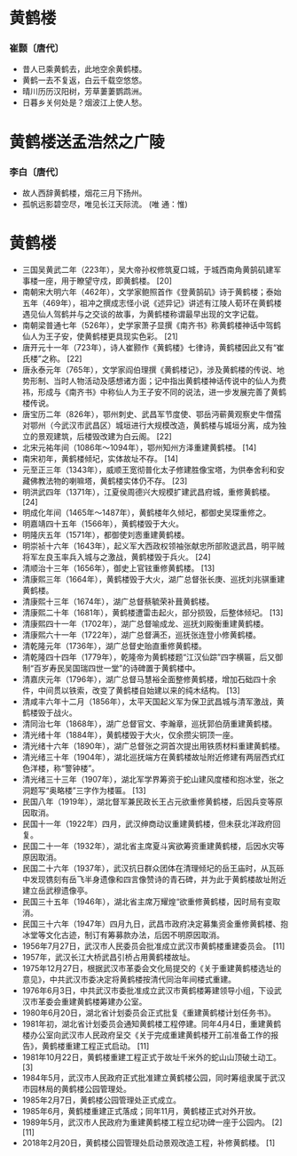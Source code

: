 # 黄鹤楼
### 崔颢〔唐代〕

- 昔人已乘黄鹤去，此地空余黄鹤楼。
- 黄鹤一去不复返，白云千载空悠悠。
- 晴川历历汉阳树，芳草萋萋鹦鹉洲。
- 日暮乡关何处是？烟波江上使人愁。
 
# 黄鹤楼送孟浩然之广陵
### 李白〔唐代〕

- 故人西辞黄鹤楼，烟花三月下扬州。
- 孤帆远影碧空尽，唯见长江天际流。 (唯 通：惟)

# 黄鹤楼
- 三国吴黄武二年（223年），吴大帝孙权修筑夏口城，于城西南角黄鹄矶建军事楼一座，用于瞭望守戍，即黄鹤楼。 [20]
- 南朝宋大明六年（462年），文学家鲍照首作《登黄鹄矶》诗于黄鹤楼；泰始五年（469年），祖冲之撰成志怪小说《述异记》讲述有江陵人荀环在黄鹤楼遇见仙人驾鹤并与之交谈的故事，为黄鹤楼称谓最早出现的文字记载。
- 南朝梁普通七年（526年），史学家萧子显撰《南齐书》称黄鹤楼神话中驾鹤仙人为王子安，使黄鹤楼更具现实色彩。 [21]
- 唐开元十一年（723年），诗人崔颢作《黄鹤楼》七律诗，黄鹤楼因此又有“崔氏楼”之称。 [22]
- 唐永泰元年（765年），文学家阎伯理撰《黄鹤楼记》，涉及黄鹤楼的传说、地势形制、当时人物活动及感想诸方面；记中指出黄鹤楼神话传说中的仙人为费祎，形成与《南齐书》中称仙人为王子安不同的说法，进一步发展完善了黄鹤楼传说。
- 唐宝历二年（826年），鄂州刺史、武昌军节度使、鄂岳沔蕲黄观察史牛僧孺对鄂州（今武汉市武昌区）城垣进行大规模改造，黄鹤楼与城垣分离，成为独立的景观建筑，后楼毁改建为白云阁。 [22]
- 北宋元祐年间（1086年～1094年），鄂州知州方泽重建黄鹤楼。 [14]
- 南宋初年，黄鹤楼倾圮，实体故址不存。 [14]
- 元至正三年（1343年），威顺王宽彻普化太子修建胜像宝塔，为供奉舍利和安藏佛教法物的喇嘛塔，黄鹤楼实体仍不存。 [23]
- 明洪武四年（1371年），江夏侯周德兴大规模扩建武昌府城，重修黄鹤楼。 [24]
- 明成化年间（1465年～1487年），黄鹤楼年久倾圮，都御史吴琛重修之。
- 明嘉靖四十五年（1566年），黄鹤楼毁于大火。
- 明隆庆五年（1571年），都御使刘悫重建黄鹤楼。
- 明崇祯十六年（1643年），起义军大西政权领袖张献忠所部败退武昌，明平贼将军左良玉率兵入城与之激战，黄鹤楼毁于兵火。 [24]
- 清顺治十三年（1656年），御史上官铉重修黄鹤楼。 [13]
- 清康熙三年（1664年），黄鹤楼毁于大火，湖广总督张长庚、巡抚刘兆骐重建黄鹤楼。
- 清康熙十三年（1674年），湖广总督蔡毓荣补葺黄鹤楼。
- 清康熙二十年（1681年），黄鹤楼遭雷击起火，部分损毁，后整体倾圮。 [13]
- 清康熙四十一年（1702年），湖广总督喻成龙、巡抚刘殿衡重建黄鹤楼。
- 清康熙六十一年（1722年），湖广总督满丕，巡抚张连登小修黄鹤楼。
- 清乾隆元年（1736年），湖广总督史贻直重修黄鹤楼。
- 清乾隆四十四年（1779年），乾隆帝为黄鹤楼题“江汉仙踪”四字横匾，后又御制“百岁寿民吴国瑞四世一堂”的诗碑置于黄鹤楼中。
- 清嘉庆元年（1796年），湖广总督马慧裕全面整修黄鹤楼，增加石础四十余件，中间贯以铁索，改变了黄鹤楼自始建以来的纯木结构。 [13]
- 清咸丰六年十二月（1856年），太平天国起义军为保卫武昌城与清军激战，黄鹤楼毁于战火。
- 清同治七年（1868年），湖广总督官文、李瀚章，巡抚郭伯荫重建黄鹤楼。
- 清光绪十年（1884年），黄鹤楼毁于大火，仅余攒尖铜顶一座。
- 清光绪十六年（1890年），湖广总督张之洞首次提出用铁质材料重建黄鹤楼。
- 清光绪三十年（1904年），湖北巡抚端方在黄鹤楼故址附近修建有两层西式红色洋楼，称“警钟楼”。
- 清光绪三十三年（1907年），湖北军学界筹资于蛇山建风度楼和抱冰堂，张之洞题写“奥略楼”三字作为楼匾。 [13]
- 民国八年（1919年），湖北督军兼民政长王占元欲重修黄鹤楼，后因兵变等原因取消。
- 民国十一年（1922年）四月，武汉绅商动议重建黄鹤楼，但未获北洋政府回复。
- 民国二十一年（1932年），湖北省主席夏斗寅欲筹资重建黄鹤楼，后因水灾等原因取消。
- 民国二十六年（1937年），武汉抗日群众团体在清理倾圮的岳王庙时，从瓦砾中发现镌刻有岳飞半身遗像和四言像赞诗的青石碑，并为此于黄鹤楼故址附近建立岳武穆遗像亭。
- 民国三十五年（1946年），湖北省主席万耀煌“欲重修黄鹤楼，因时局有变取消。
- 民国三十六年（1947年）四月九日，武昌市政府决定募集资金重修黄鹤楼、抱冰堂等文化古迹，制订有筹募款办法，后因不明原因取消。
- 1956年7月27日，武汉市人民委员会批准成立武汉市黄鹤楼重建委员会。 [11]
- 1957年，武汉长江大桥武昌引桥占用黄鹤楼故址。
- 1975年12月27日，根据武汉市革委会文化局提交的《关于重建黄鹤楼选址的意见》，中共武汉市委决定将黄鹤楼按清代同治年间楼式重建。
- 1976年6月3日，中共武汉市委批准成立武汉市黄鹤楼筹建领导小组，下设武汉市革委会重建黄鹤楼筹建办公室。
- 1980年6月20日，湖北省计划委员会正式批复《重建黄鹤楼计划任务书》。
- 1981年初，湖北省计划委员会通知黄鹤楼工程停建。同年4月4日，重建黄鹤楼办公室向武汉市人民政府呈交《关于完成重建黄鹤楼开工前准备工作的报告》，黄鹤楼重建工程正式启动。 [11]
- 1981年10月22日，黄鹤楼重建工程正式于故址千米外的蛇山山顶破土动工。 [3]
- 1984年5月，武汉市人民政府正式批准建立黄鹤楼公园，同时筹组隶属于武汉市园林局的黄鹤楼公园管理处。
- 1985年2月7日，黄鹤楼公园管理处正式成立。
- 1985年6月，黄鹤楼重建正式落成；同年11月，黄鹤楼正式对外开放。
- 1989年5月，武汉市人民政府为重建黄鹤楼工程立纪功碑一座于公园内。 [2] [11]
- 2018年2月20日，黄鹤楼公园管理处启动景观改造工程，补修黄鹤楼。 [1]
